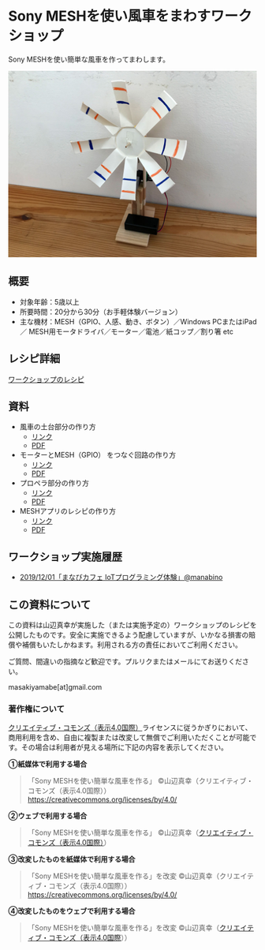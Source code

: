 # Sony MESHを使い風車をまわすワークショップ
Sony MESHを使い簡単な風車を作ってまわします。

![IMG_1229](README.assets/IMG_1229.jpg)

## 概要

* 対象年齢：5歳以上
* 所要時間：20分から30分（お手軽体験バージョン）
* 主な機材：MESH（GPIO、人感、動き、ボタン）／Windows PCまたはiPad／ MESH用モータドライバ／モーター／電池／紙コップ／割り箸 etc

## レシピ詳細

[ワークショップのレシピ](recipe.md)

## 資料

* 風車の土台部分の作り方
  * [リンク](manuals/howtomake_base/howtomake_base.md)
  * [PDF](manuals/howtomake_base/howtomake_base.pdf)
* モーターとMESH（GPIO） をつなぐ回路の作り方
  * [リンク](manuals/howtomake_connection/howtomake_connection.md)
  * [PDF](manuals/howtomake_connection/howtomake_connection.pdf)
* プロペラ部分の作り方
  * [リンク](manuals/howtomake_fun/howtomake_fun.md)
  * [PDF](manuals/howtomake_fun/howtomake_fun.pdf)
* MESHアプリのレシピの作り方
  * [リンク](manuals/mesh_recipe/mesh_recipe.md)
  * [PDF](manuals/mesh_recipe/mesh_recipe.pdf)

## ワークショップ実施履歴

* [2019/12/01「まなびカフェ  IoTプログラミング体験」@manabino](https://www.facebook.com/events/1446982945469237/)

## この資料について

この資料は山辺真幸が実施した（または実施予定の）ワークショップのレシピを公開したものです。安全に実施できるよう配慮していますが、いかなる損害の賠償や補償もいたしかねます。利用される方の責任においてご利用ください。

ご質問、間違いの指摘など歓迎です。プルリクまたはメールにてお送りください。

masakiyamabe[at]gmail.com

### 著作権について

[クリエイティブ・コモンズ（表示4.0国際）](https://creativecommons.org/licenses/by/4.0/deed.ja )ライセンスに従うかぎりにおいて、商用利用を含め、自由に複製または改変して無償でご利用いただくことが可能です。その場合は利用者が見える場所に下記の内容を表示してください。

__①紙媒体で利用する場合__

> 「Sony MESHを使い簡単な風車を作る」
> ©山辺真幸（クリエイティブ・コモンズ（表示4.0国際））
> https://creativecommons.org/licenses/by/4.0/

__②ウェブで利用する場合__

> 「Sony MESHを使い簡単な風車を作る」
> ©山辺真幸（[クリエイティブ・コモンズ（表示4.0国際）](https://creativecommons.org/licenses/by/4.0/)）

__③改変したものを紙媒体で利用する場合__

> 「Sony MESHを使い簡単な風車を作る」を改変
> ©山辺真幸（クリエイティブ・コモンズ（表示4.0国際））
> https://creativecommons.org/licenses/by/4.0/

__④改変したものをウェブで利用する場合__

> 「Sony MESHを使い簡単な風車を作る」を改変
> ©山辺真幸（[クリエイティブ・コモンズ（表示4.0国際](https://creativecommons.org/licenses/by/4.0/)））
